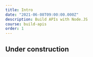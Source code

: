 ```yaml
---
title: Intro
date: "2021-06-08T09:00:00.000Z"
description: Build APIs with Node.JS
course: build-apis
order: 1
---
```


## Under construction
